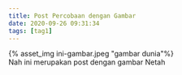 ```yaml
---
title: Post Percobaan dengan Gambar
date: 2020-09-26 09:31:34
tags: [tag1]
---
```



{% asset_img ini-gambar.jpeg "gambar dunia"%}
\
Nah ini merupakan post dengan gambar
Netah
